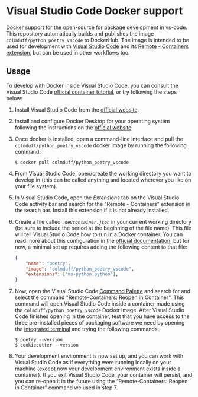 # Visual Studio Code Docker support

Docker support for the open-source for package development in vs-code. This repository automatically builds and publishes the image `colmduff/python_poetry_vscode` to DockerHub. The image is intended to be used for development with [Visual Studio Code](https://code.visualstudio.com/) and its [Remote - Containers extension](https://code.visualstudio.com/docs/remote/containers), but can be used in other workflows too.

## Usage

To develop with Docker inside Visual Studio Code, you can consult the Visual Studio Code [official container tutorial](https://code.visualstudio.com/docs/remote/containers-tutorial), or try following the steps below:

1. Install Visual Studio Code from the [official website](https://code.visualstudio.com/).
2. Install and configure Docker Desktop for your operating system following the instructions on the [official website](https://www.docker.com/get-started).
3. Once docker is installed, open a command-line interface and pull the `colmduff/python_poetry_vscode` docker image by running the following command:

    ```{prompt} bash \$ auto
    $ docker pull colmduff/python_poetry_vscode
    ```

4. From Visual Studio Code, open/create the working directory you want to develop in (this can be called anything and located wherever you like on your file system).
5. In Visual Studio Code, open the *Extensions* tab on the Visual Studio Code activity bar and search for the "Remote - Containers" extension in the search bar. Install this extension if it is not already installed.
6. Create a file called *`.devcontainer.json`* in your current working directory (be sure to include the period at the beginning of the file name). This file will tell Visual Studio Code how to run in a Docker container. You can read more about this configuration in the [official documentation](https://code.visualstudio.com/docs/remote/create-dev-container), but for now, a minimal set up requires adding the following content to that file:

    ```json
    {
        "name": "poetry",
        "image": "colmduff/python_poetry_vscode",
        "extensions": ["ms-python.python"],
    }
    ```

7. Now, open the Visual Studio Code [Command Palette](https://code.visualstudio.com/docs/getstarted/userinterface#_command-palette) and search for and select the command "Remote-Containers: Reopen in Container". This command will open Visual Studio Code inside a container made using the `colmduff/python_poetry_vscode` Docker image. After Visual Studio Code finishes opening in the container, test that you have access to the three pre-installed pieces of packaging software we need by opening the [integrated terminal](https://code.visualstudio.com/docs/editor/integrated-terminal) and trying the following commands:

    ```{prompt} bash \$ auto
    $ poetry --version
    $ cookiecutter --version
    ```

8. Your development environment is now set up, and you can work with Visual Studio Code as if everything were running locally on your machine (except now your development environment exists inside a container). If you exit Visual Studio Code, your container will persist, and you can re-open it in the future using the “Remote-Containers: Reopen in Container” command we used in step 7.
